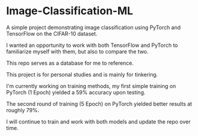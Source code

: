 # Image-Classification-ML
A simple project demonstrating image classification using PyTorch and TensorFlow on the CIFAR-10 dataset.

I wanted an opportunity to work with both TensorFlow and PyTorch to familiarize myself with them, but also to compare the two.

This repo serves as a database for me to reference.

This project is for personal studies and is mainly for tinkering.

I'm currently working on training methods, my first simple training on PyTorch (1 Epoch) yielded a 59% accuracy upon testing.

The second round of training (5 Epoch) on PyTorch yielded better results at roughly 79%.

I will continue to train and work with both models and update the repo over time.
